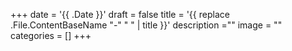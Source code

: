 +++
date = '{{ .Date }}'
draft = false
title = '{{ replace .File.ContentBaseName "-" " " | title }}'
description =""
image = ""
categories = []
+++

